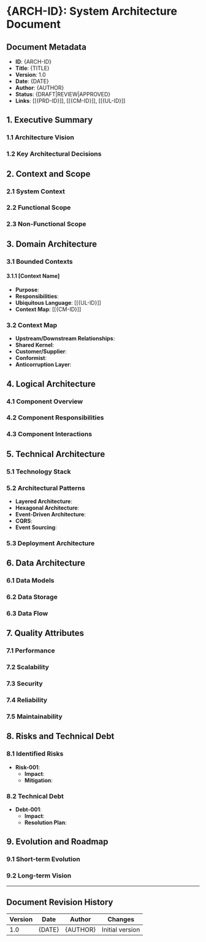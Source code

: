# {ARCH-ID}: System Architecture Document

## Document Metadata
- **ID**: {ARCH-ID}
- **Title**: {TITLE}
- **Version**: 1.0
- **Date**: {DATE}
- **Author**: {AUTHOR}
- **Status**: {DRAFT|REVIEW|APPROVED}
- **Links**: [[{PRD-ID}]], [[{CM-ID}]], [[{UL-ID}]]

## 1. Executive Summary
<!-- High-level architecture overview -->

### 1.1 Architecture Vision
<!-- Core architectural principles following Building Evolutionary Architectures -->

### 1.2 Key Architectural Decisions
<!-- Critical decisions that shape the architecture -->

## 2. Context and Scope
<!-- What is included and excluded from this architecture -->

### 2.1 System Context
<!-- External systems and actors -->

### 2.2 Functional Scope
<!-- What functionality is covered -->

### 2.3 Non-Functional Scope
<!-- What quality attributes are addressed -->

## 3. Domain Architecture
<!-- Domain-driven design architecture -->

### 3.1 Bounded Contexts
<!-- List of identified bounded contexts -->

#### 3.1.1 [Context Name]
- **Purpose**:
- **Responsibilities**:
- **Ubiquitous Language**: [[{UL-ID}]]
- **Context Map**: [[{CM-ID}]]

### 3.2 Context Map
<!-- Relationships between bounded contexts -->
- **Upstream/Downstream Relationships**:
- **Shared Kernel**:
- **Customer/Supplier**:
- **Conformist**:
- **Anticorruption Layer**:

## 4. Logical Architecture
<!-- Logical components and their relationships -->

### 4.1 Component Overview
<!-- High-level components -->

### 4.2 Component Responsibilities
<!-- What each component does -->

### 4.3 Component Interactions
<!-- How components interact -->

## 5. Technical Architecture
<!-- Technology choices and patterns -->

### 5.1 Technology Stack
<!-- Language, frameworks, databases -->

### 5.2 Architectural Patterns
<!-- Patterns used following Pattern-Oriented Software Architecture -->
- **Layered Architecture**:
- **Hexagonal Architecture**:
- **Event-Driven Architecture**:
- **CQRS**:
- **Event Sourcing**:

### 5.3 Deployment Architecture
<!-- How the system is deployed -->

## 6. Data Architecture
<!-- Data models and storage -->

### 6.1 Data Models
<!-- Key domain models -->

### 6.2 Data Storage
<!-- Database choices and schemas -->

### 6.3 Data Flow
<!-- How data moves through the system -->

## 7. Quality Attributes
<!-- Non-functional requirements architecture -->

### 7.1 Performance
<!-- Performance requirements and solutions -->

### 7.2 Scalability
<!-- Scalability approach -->

### 7.3 Security
<!-- Security architecture -->

### 7.4 Reliability
<!-- Reliability patterns -->

### 7.5 Maintainability
<!-- Maintainability considerations -->

## 8. Risks and Technical Debt
<!-- Potential architectural risks -->

### 8.1 Identified Risks
- **Risk-001**:
  - **Impact**:
  - **Mitigation**:

### 8.2 Technical Debt
- **Debt-001**:
  - **Impact**:
  - **Resolution Plan**:

## 9. Evolution and Roadmap
<!-- How the architecture will evolve -->

### 9.1 Short-term Evolution
<!-- Next 3-6 months -->

### 9.2 Long-term Vision
<!-- 1-2 year vision -->

---

## Document Revision History
| Version | Date | Author | Changes |
|---------|------|--------|---------|
| 1.0 | {DATE} | {AUTHOR} | Initial version |